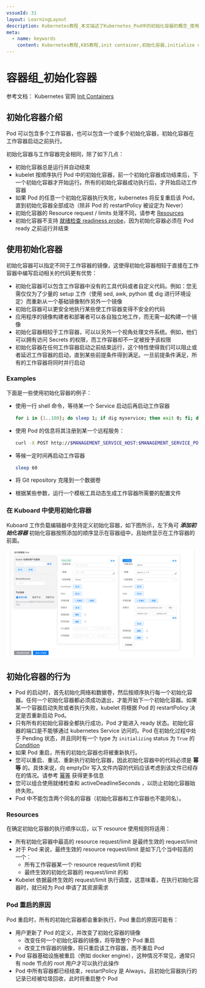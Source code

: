 ```yaml
---
vssueId: 31
layout: LearningLayout
description: Kubernetes教程_本文描述了Kubernetes_Pod中的初始化容器的概念_使用场景和使用方法_初始化容器是容器组中app容器启动之前执行的容器_可能包含setup脚本或其他工具进程
meta:
  - name: keywords
    content: Kubernetes教程,K8S教程,init container,初始化容器,initialize container
---
```


# 容器组_初始化容器

参考文档： Kubernetes 官网 [Init Containers](https://kubernetes.io/docs/concepts/workloads/pods/init-containers/)

<AdSenseTitle/>

## 初始化容器介绍

Pod 可以包含多个工作容器，也可以包含一个或多个初始化容器，初始化容器在工作容器启动之前执行。

初始化容器与工作容器完全相同，除了如下几点：

* 初始化容器总是运行并自动结束
* kubelet 按顺序执行 Pod 中的初始化容器，前一个初始化容器成功结束后，下一个初始化容器才开始运行。所有的初始化容器成功执行后，才开始启动工作容器
* 如果 Pod 的任意一个初始化容器执行失败，kubernetes 将反复重启该 Pod，直到初始化容器全部成功（除非 Pod 的 restartPolicy 被设定为 Never）
* 初始化容器的 Resource request / limits 处理不同，请参考 [Resources](#Resources)
* 初始化容器不支持 [就绪检查 readiness probe](/learning/k8s-intermediate/workload/pod-lifecycle.html#container-probes)，因为初始化容器必须在 Pod ready 之前运行并结束

## 使用初始化容器

初始化容器可以指定不同于工作容器的镜像，这使得初始化容器相较于直接在工作容器中编写启动相关的代码更有优势：

* 初始化容器可以包含工作容器中没有的工具代码或者自定义代码。例如：您无需仅仅为了少量的 setup 工作（使用 sed, awk, python 或 dig 进行环境设定）而重新从一个基础镜像制作另外一个镜像
* 初始化容器可以更安全地执行某些使工作容器变得不安全的代码
* 应用程序的镜像构建者和部署者可以各自独立地工作，而无需一起构建一个镜像
* 初始化容器相较于工作容器，可以以另外一个视角处理文件系统。例如，他们可以拥有访问 Secrets 的权限，而工作容器却不一定被授予该权限
* 初始化容器在任何工作容器启动之前结束运行，这个特性使得我们可以阻止或者延迟工作容器的启动，直到某些前提条件得到满足。一旦前提条件满足，所有的工作容器将同时并行启动

### Examples

下面是一些使用初始化容器的例子：

* 使用一行 shell 命令，等待某一个 Service 启动后再启动工作容器

  ``` sh
  for i in {1..100}; do sleep 1; if dig myservice; then exit 0; fi; done; exit 1
  ```

* 使用 Pod 的信息将其注册到某一个远程服务：

  ``` sh
  curl -X POST http://$MANAGEMENT_SERVICE_HOST:$MANAGEMENT_SERVICE_PORT/register -d 'instance=$(<POD_NAME>)&ip=$(<POD_IP>)'
  ```

* 等候一定时间再启动工作容器

  ```sh
  sleep 60
  ```

* 将 Git repository 克隆到一个数据卷
* 根据某些参数，运行一个模板工具动态生成工作容器所需要的配置文件

### 在 Kuboard 中使用初始化容器

Kuboard 工作负载编辑器中支持定义初始化容器，如下图所示，左下角可 ***添加初始化容器*** 初始化容器按照添加的顺序显示在容器组中，且始终显示在工作容器的前面。

![Kubernetes教程：在Kuboard中使用初始化容器](./init-container.assets/image-20190907171451988.png)


## 初始化容器的行为

* Pod 的启动时，首先初始化网络和数据卷，然后按顺序执行每一个初始化容器。任何一个初始化容器都必须成功退出，才能开始下一个初始化容器。如果某一个容器启动失败或者执行失败，kubelet 将根据 Pod 的 restartPolicy 决定是否重新启动 Pod。
* 只有所有的初始化容器全都执行成功，Pod 才能进入 ready 状态。初始化容器的端口是不能够通过 kubernetes Service 访问的。Pod 在初始化过程中处于 Pending 状态，并且同时有一个 type 为 `initializing` status 为 `True` 的 [Condition](./pod-lifecycle.html#pod-conditions)
* 如果 Pod 重启，所有的初始化容器也将被重新执行。
* 您可以重启、重试、重新执行初始化容器，因此初始化容器中的代码必须是 **幂等** 的。具体来说，向 emptyDir 写入文件内容的代码应该考虑到该文件已经存在的情况。请参考 [幂等](/glossary/idempotent.html) 获得更多信息
* 您可以组合使用就绪检查和 activeDeadlineSeconds <Badge text="Kuboard 暂不支持" type="warn"/>，以防止初始化容器始终失败。
* Pod 中不能包含两个同名的容器（初始化容器和工作容器也不能同名）。


### Resources

在确定初始化容器的执行顺序以后，以下 resource 使用规则将适用：

* 所有初始化容器中最高的 resource request/limit 是最终生效的 request/limit
* 对于 Pod 来说，最终生效的 resource request/limit 是如下几个当中较高的一个：
  * 所有工作容器某一个 resource request/limit 的和
  * 最终生效的初始化容器的 request/limit 的和
* Kubelet 依据最终生效的 request/limit 执行调度，这意味着，在执行初始化容器时，就已经为 Pod 申请了其资源需求

<!-- The QoS (quality of service) tier of the Pod’s effective QoS tier is the QoS tier for init containers and app containers alike.
Quota and limits are applied based on the effective Pod request and limit.

Pod level control groups (cgroups) are based on the effective Pod request and limit, the same as the scheduler.

Pod restart reasons
A Pod can restart, causing re-execution of init containers, for the following reasons:

A user updates the Pod specification, causing the init container image to change. Any changes to the init container image restarts the Pod. App container image changes only restart the app container.
The Pod infrastructure container is restarted. This is uncommon and would have to be done by someone with root access to nodes.
All containers in a Pod are terminated while restartPolicy is set to Always, forcing a restart, and the init container completion record has been lost due to garbage collection. -->

### Pod 重启的原因

Pod 重启时，所有的初始化容器都会重新执行，Pod 重启的原因可能有：

* 用户更新了 Pod 的定义，并改变了初始化容器的镜像
  * 改变任何一个初始化容器的镜像，将导致整个 Pod 重启
  * 改变工作容器的镜像，将只重启该工作容器，而不重启 Pod
* Pod 容器基础设施被重启（例如 docker engine），这种情况不常见，通常只有 node 节点的 root 用户才可以执行此操作
* Pod 中所有容器都已经结束，restartPolicy 是 Always，且初始化容器执行的记录已经被垃圾回收，此时将重启整个 Pod
